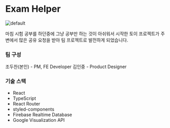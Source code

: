 # Exam Helper

![default](https://github.com/jo-duchan/exam-helper/assets/79234094/dd4b2fc6-f7e4-4398-ae1b-eec7f5ba3ba3)

마침 시험 공부를 하던중에 그냥 공부만 하는 것이 아쉬워서 시작한 토이 프로젝트가 주변에서 많은 공유 요청을 받아 팀 프로젝트로 발전하게 되었습니다.



### 팀 구성

조두찬(본인) - PM, FE Developer    김인중 - Product Designer

### 기술 스택

* React
* TypeScript
* React Router
* styled-components
* Firebase Realtime Database
* Google Visualization API
